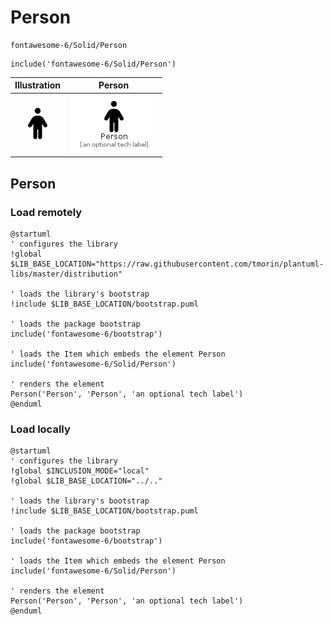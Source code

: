 # Person


```text
fontawesome-6/Solid/Person
```

```text
include('fontawesome-6/Solid/Person')
```



| Illustration | Person |
| :---: | :---: |
| ![illustration for Illustration](../../fontawesome-6/Solid/Person.png) | ![illustration for Person](../../fontawesome-6/Solid/Person.Local.png) |




## Person

### Load remotely
```plantuml
@startuml
' configures the library
!global $LIB_BASE_LOCATION="https://raw.githubusercontent.com/tmorin/plantuml-libs/master/distribution"

' loads the library's bootstrap
!include $LIB_BASE_LOCATION/bootstrap.puml

' loads the package bootstrap
include('fontawesome-6/bootstrap')

' loads the Item which embeds the element Person
include('fontawesome-6/Solid/Person')

' renders the element
Person('Person', 'Person', 'an optional tech label')
@enduml
```

### Load locally
```plantuml
@startuml
' configures the library
!global $INCLUSION_MODE="local"
!global $LIB_BASE_LOCATION="../.."

' loads the library's bootstrap
!include $LIB_BASE_LOCATION/bootstrap.puml

' loads the package bootstrap
include('fontawesome-6/bootstrap')

' loads the Item which embeds the element Person
include('fontawesome-6/Solid/Person')

' renders the element
Person('Person', 'Person', 'an optional tech label')
@enduml
```


